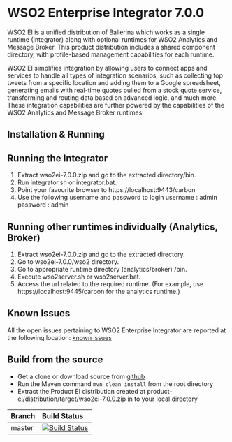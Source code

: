 # WSO2 Enterprise Integrator 7.0.0
WSO2 EI is a unified distribution of Ballerina which works as a single runtime (Integrator) along with optional runtimes for WSO2 Analytics and Message Broker. This product distribution includes a shared component directory, with profile-based management capabilities for each runtime.

WSO2 EI simplifies integration by allowing users to connect apps and services to handle all types of integration scenarios, such as collecting top tweets from a specific location and adding them to a Google spreadsheet, generating emails with real-time quotes pulled from a stock quote service, transforming and routing data based on advanced logic, and much more. These integration capabilities are further powered by the capabilities of the WSO2 Analytics and Message Broker runtimes.

## Installation & Running
## Running the Integrator
1. Extract  wso2ei-7.0.0.zip and go to the extracted directory/bin.
2. Run integrator.sh or integrator.bat.
3. Point your favourite browser to  https://localhost:9443/carbon
4. Use the following username and password to login
   username : admin
   password : admin
   
## Running other runtimes individually (Analytics, Broker)
1. Extract wso2ei-7.0.0.zip and go to the extracted directory.
2. Go to wso2ei-7.0.0/wso2 directory.
3. Go to appropriate runtime directory (analytics/broker) /bin.
4. Execute wso2server.sh or wso2server.bat.
3. Access the url related to the required runtime. (For example, use https://localhost:9445/carbon for the analytics runtime.)

## Known Issues
All the open issues pertaining to WSO2 Enterprise Integrator are reported at the following location:
[known issues](https://github.com/wso2/product-ei/issues)

## Build from the source
- Get a clone or download source from [github](https://github.com/wso2/product-ei)
- Run the Maven command ``mvn clean install`` from the root directory
- Extract the Product EI distribution created at product-ei/distribution/target/wso2ei-7.0.0.zip in to your local directory


|  Branch | Build Status |
| :------------ |:-------------
| master      | [![Build Status](https://wso2.org/jenkins/job/product-ei/badge/icon)](https://wso2.org/jenkins/job/product-ei) |
